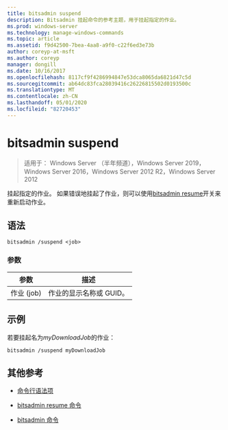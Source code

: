 ```yaml
---
title: bitsadmin suspend
description: Bitsadmin 挂起命令的参考主题，用于挂起指定的作业。
ms.prod: windows-server
ms.technology: manage-windows-commands
ms.topic: article
ms.assetid: f9d42500-7bea-4aa8-a9f0-c22f6ed3e73b
author: coreyp-at-msft
ms.author: coreyp
manager: dongill
ms.date: 10/16/2017
ms.openlocfilehash: 8117cf9f4286994847e53dca8065da6821d47c5d
ms.sourcegitcommit: ab64dc83fca28039416c26226815502d0193500c
ms.translationtype: MT
ms.contentlocale: zh-CN
ms.lasthandoff: 05/01/2020
ms.locfileid: "82720453"
---
```

# <a name="bitsadmin-suspend"></a>bitsadmin suspend

> 适用于： Windows Server （半年频道），Windows Server 2019，Windows Server 2016，Windows Server 2012 R2，Windows Server 2012

挂起指定的作业。 如果错误地挂起了作业，则可以使用[bitsadmin resume](bitsadmin-resume.md)开关来重新启动作业。

## <a name="syntax"></a>语法

```
bitsadmin /suspend <job>
```

### <a name="parameters"></a>参数

| 参数 | 描述 |
| --------- | ---------- |
| 作业 (job) | 作业的显示名称或 GUID。 |

## <a name="example"></a>示例

若要挂起名为*myDownloadJob*的作业：


```
bitsadmin /suspend myDownloadJob
```

## <a name="additional-references"></a>其他参考

- [命令行语法项](command-line-syntax-key.md)

- [bitsadmin resume 命令](bitsadmin-resume.md)

- [bitsadmin 命令](bitsadmin.md)
